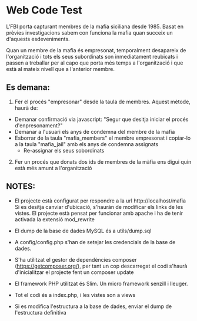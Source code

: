 # Web Code Test #

L'FBI porta capturant membres de la mafia siciliana desde 1985. Basat
en prèvies investigacions sabem con funciona la mafia quan succeix un
d'aquests esdeveniments.

Quan un membre de la mafia és empresonat, temporalment desapareix de
l'organització i tots els seus subordinats son inmediatament reubicats
i passen a treballar per al capo que porta més temps a l'organització
i que està al mateix nivell que a l'anterior membre.

## Es demana: ##

1) Fer el procés "empresonar" desde la taula de membres. Aquest
mètode, haurà de:

- Demanar confirmació via javascript: "Segur que desitja iniciar el
procés d'enpresonament?"
- Demanar a l'usuari els anys de condemna del membre de la mafia
- Esborrar de la taula "mafia_members" el membre empresonat i
copiar-lo a la taula "mafia_jail" amb els anys de condemna assignats
  - Re-assignar els seus sobordinats

2) Fer un procés que donats dos ids de membres de la màfia ens digui
quin està més amunt a l'organització


## NOTES: ##

- El projecte està configurat per respondre a la url http://localhost/mafia
Si es desitja canviar d'ubicació, s'hauràn de modificar els links de les vistes.
El projecte està pensat per funcionar amb apache i ha de tenir activada la extensió mod_rewrite

- El dump de la base de dades MySQL és a utils/dump.sql

- A config/config.php s'han de setejar les credencials de la base de dades.

- S'ha utilitzat el gestor de dependències composer (https://getcomposer.org/), per tant
 un cop descarregat el codi s'haurà d'inicialitzar el projecte fent un composer update
 
- El framework PHP utilitzat és Slim. Un micro framework senzill i lleuger.
 
- Tot el codi és a index.php, i les vistes son a views 

- Si es modifica l'estructura a la base de dades, enviar el dump de l'estructura definitiva
